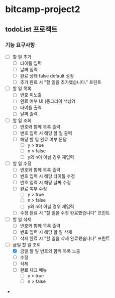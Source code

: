 # bitcamp-project2
## todoList 프로젝트

### 기능 요구사항
- [ ] 할 일 추가
  - [ ] 타이틀 입력
  - [ ] 날짜 입력
  - [ ] 완료 상태 false default 설정 
  - [ ] 추가 완료 시 "할 일을 추가했습니다." 프린트
- [ ] 할 일 목록
  - [ ] 번호 미노출 
  - [ ] 완료 여부 UI (동그라이 색상?)
  - [ ] 타이틀 출력
  - [ ] 날짜 출력
- [ ] 할 일 조회
  - [ ] 번호와 함께 목록 출력
  - [ ] 번호 입력 시 해당 할 일 출력
  - [ ] 해당 할 일 완료 여부 문답
    - [ ] y > true
    - [ ] n > false
    - [ ] y와 n이 아닐 경우 재입력
- [ ] 할 일 수정
  - [ ] 번호와 함께 목록 출력
  - [ ] 번호 입력 시 해당 타이틀 수정
  - [ ] 번호 입력 시 해당 날짜 수정
  - [ ] 완료 여부 수정
      - [ ] y > true
      - [ ] n > false
      - [ ] y와 n이 아닐 경우 재입력
  - [ ] 수정 완료 시 "할 일을 수정 완료했습니다" 프린트
- [ ] 할 일 삭제
  - [ ] 번호와 함께 목록 출력
  - [ ] 번호 입력 시 해당 할 일 삭제
  - [ ] 삭제 완료 시 "할 일을 삭제 완료했습니다" 프린트

- [ ] 금일 할 일 조회
  - [X] 금일 할 일 번호와 함께 목록 노출
  - [ ] 수정
  - [ ] 삭제
  - [ ] 완료 체크 메뉴
    - [ ] y > true
    - [ ] n > false

- 